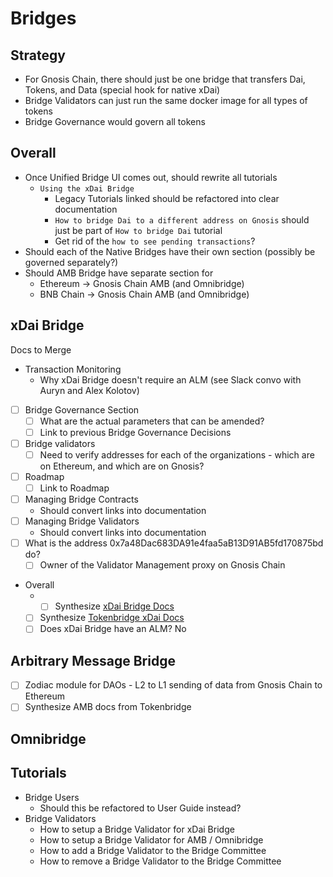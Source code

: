 # Bridges

## Strategy

- For Gnosis Chain, there should just be one bridge that transfers Dai, Tokens, and Data (special hook for native xDai)
- Bridge Validators can just run the same docker image for all types of tokens
- Bridge Governance would govern all tokens

## Overall 

- Once Unified Bridge UI comes out, should rewrite all tutorials
  - `Using the xDai Bridge` 
    - Legacy Tutorials linked should be refactored into clear documentation
    - `How to bridge Dai to a different address on Gnosis` should just be part of `How to bridge Dai` tutorial
    - Get rid of the `how to see pending transactions`?
- Should each of the Native Bridges have their own section (possibly be governed separately?)
- Should AMB Bridge have separate section for
  - Ethereum -> Gnosis Chain AMB (and Omnibridge)
  - BNB Chain -> Gnosis Chain AMB (and Omnibridge)

## xDai Bridge

Docs to Merge
- Transaction Monitoring
  - Why xDai Bridge doesn't require an ALM (see Slack convo with Auryn and Alex Kolotov)
- [ ] Bridge Governance Section
  - [ ] What are the actual parameters that can be amended?
  - [ ] Link to previous Bridge Governance Decisions
- [ ] Bridge validators
  - [ ] Need to verify addresses for each of the organizations - which are on Ethereum, and which are on Gnosis?
- [ ] Roadmap
  - [ ] Link to Roadmap
- [ ] Managing Bridge Contracts
  - Should convert links into documentation
- [ ] Managing Bridge Validators
  - Should convert links into documentation
- [ ] What is the address 0x7a48Dac683DA91e4faa5aB13D91AB5fd170875bd do?
	- [ ] Owner of the Validator Management proxy on Gnosis Chain
- Overall
  - - [ ] Synthesize [xDai Bridge Docs](https://developers.gnosischain.com/for-users/bridges/converting-xdai-via-bridge)
  - [ ] Synthesize [Tokenbridge xDai Docs](https://docs.tokenbridge.net/xdai-bridge/about)
  - [ ] Does xDai Bridge have an ALM? No

## Arbitrary Message Bridge

- [ ] Zodiac module for DAOs - L2 to L1 sending of data from Gnosis Chain to Ethereum
- [ ] Synthesize AMB docs from Tokenbridge
## Omnibridge


## Tutorials

- Bridge Users
  - Should this be refactored to User Guide instead?
- Bridge Validators
  - How to setup a Bridge Validator for xDai Bridge
  - How to setup a Bridge Validator for AMB / Omnibridge
  - How to add a Bridge Validator to the Bridge Committee
  - How to remove a Bridge Validator to the Bridge Committee